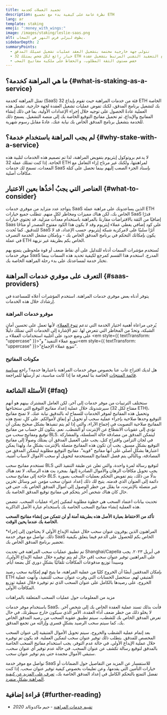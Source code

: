 ```yaml
---
title: تجميد العملات كخدمة
description: نظرة عامة على كيفية بدء مع تجميع ETH
lang: ar
template: staking
emoji: ":money_with_wings:"
image: /images/staking/leslie-saas.png
alt: يطوف ليزلي فرس النهر في السحاب.
sidebarDepth: 2
summaryPoints:
  - تتولى جهة خارجية مختصة بتشغيل العقد عمليات تشغيل عميلك المدقق
  - خيار رائع لكل شخص يمتلك 32 ETH ولا يشعر بالراحة إزاء التعامل مع التعقيد التقني المرتبط بتشغيل عقدة
  - خفض مستوى الثقة المطلوب، والحفاظ على ملكية مفاتيح السحب
---
```


## ما هي المراهنة كخدمة؟ {#what-is-staking-as-a-service}

تمثل المراهنة كخدمة (SaaS) فئة من خدمات المراهنة حيث تقوم بإيداع 32 ETH الخاصة بك لتشغيل برنامج المدقق، لكنك تفوض عمليات تشغيل العقدة لجهة خارجية. تشمل هذه العملية عادةً الحصول على توجيه خلال إجراء الإعدادات الأولية، بما في ذلك إنشاء المفاتيح والإيداع، ثم تحميل مفاتيح التوقيع الخاصة بك إلى منصة التشغيل. يسمح ذلك للخدمة بتشغيل برنامج المدقق الخاص بك نيابة عنك، عادةً مقابل رسوم شهرية.

## لم يجب المراهنة باستخدام خدمة؟ {#why-stake-with-a-service}

لا يدعم بروتوكول إيثريوم بتفويض المراهنة، لذا تم تصميم هذه الخدمات لتلبية هذه الحاجة. إذا كنت تمتلك عملة 32 ETH لمراهنتها، ولكنك غير مرتاح إزاء التعامل مع المعدات، تسمح لك خدمات SaaS بإسناد الجزء الصعب إليهم بينما تحصل على كتلة مكافآت أصلية.

<CardGrid>
  <Card title="برنامج المدقق الخاص بك" emoji=":desktop_computer:" description="Deposit your own 32 ETH to activate your own set of signing keys that will participate in Ethereum consensus. Monitor your progress with dashboards to watch those ETH rewards accumulate." />    
  <Card title="سهولة البدء" emoji="🏁" description="Forget about hardware specs, setup, node maintenance and upgrades. SaaS providers let you outsource the hard part by uploading your own signing credentials, allowing them to run a validator on your behalf, for a small cost." />
  <Card title="الحد من المخاطر" emoji=":shield:" description="In many cases users do not have to give up access to the keys that enable withdrawing or transferring staked funds. These are different from the signing keys, and can be stored separately to limit (but not eliminate) your risk as a staker." />
</CardGrid>

<StakingComparison page="saas" />

## العناصر التي يجبُ أخذُها بعين اﻻعتبار {#what-to-consider}

يتواجد عدد متزايد من موفري خدمات SaaS الذين يساعدونك على مراهنة عملة ETH الخاص بك، لكن هناك مميزات ومخاطر لكلٍ منهم. تتطلب جميع خيارات SaaS قدرًا إضافيًا من الثقة بالافتراضات مقارنةً بالمراهنة باستخدام معدات منزلية. قد تحتوي خيارات Saas على كود إضافي يغطي عملاء إيثريوم وقد لا يكون هذا الكود مفتوح المصدر أو متاحًا للتدقيق. كما تُحدث SaaS أثرًا سلبيًا على لامركزية شبكة إيثريوم. حسب الإعداد، قد لا يكون بإمكانك التحكم في برنامج المدقق الخاص بك - وبإمكان مشغل الخدمة التصرف في عملة ETH الخاص بكم بطريقة غير نزيهة.

تُستخدم مؤشرات السمات أدناه للتدليل على أي نقاط ضعف أو قوة ملحوظين يتمتع بهم موفر خدمات SaaS المدرج. استخدم هذا القسم كمرجع لكيفية تحديد هذه السمات بينما تختار خدمة لمساعدتك على بدء رحلة المراهنة الخاصة بك.

<StakingConsiderations page="saas" />

## التعرف على موفري خدمات المراهنة {#saas-providers}

يتوفر أدناه بعض موفري خدمات المراهنة. استخدم المؤشرات أعلاه للمساعدة في إرشادك خلال هذه الخدمات.

<ProductDisclaimer />

### موفرو خدمات المراهنة

<StakingProductsCardGrid category="saas" />

يُرجى مراعاة أهمية اختيار الخدمة التي تدعم [تنوع العملاء](/developers/docs/nodes-and-clients/client-diversity/)، لأنها تعمل على تحسين أمان الشبكة، وتحدّ من المخاطر التي تتعرض لها. تتم الإشارة إلى الخدمات التي تمتلك دليلًا على وضع حدود على أغلبية استخدامات العملاء بـ <em style={{ textTransform: "uppercase" }}>"تنويع عملاء التنفيذ"</em> و<em style={{ textTransform: "uppercase" }}>"تنويع عملاء الإجماع".</em>

### مكونات المفاتيح

<StakingProductsCardGrid category="keyGen" />

هل لديك اقتراح غاب عنا بخصوص موفر خدمات المراهنة باعتبارها خدمة؟ راجع [سياسة قائمة المنتجات](/contributing/adding-staking-products/) الخاصة بنا لمعرفة ما إذا كانت مناسبة، ثم أرسلها للمراجعة.

## الأسئلة الشائعة {#faq}

<ExpandableCard title="من يتحكم في مفاتيحي؟" eventCategory="SaasStaking" eventName="clicked who holds my keys">
ستختلف الترتيبات من موفر خدمات إلى آخر، لكن العامل المشترك بينهم هو أنهم سيرشدونك خلال عملية إعداد مفاتيح التوقيع التي ستحتاجها (مفتاح لكل 32 ETH)، وتحميل هذه المفاتيح لموفر الخدمات للسماح له بالتدقيق نيابة عنك. لا تمنح مفاتيح التوقيع وحدها صلاحية بإجراء عملية سحب أو تحويل أو إنفاق لأموالكم. على كلٍ، تمنح هذه المفاتيح صلاحية التصويت في إجماع الآراء، والتي إذا لم يتم تنفيذها بشكل صحيح يمكن أن تؤدي إلى عقوبات الانقطاع عن الإنترنت أو الشطب.
</ExpandableCard>

<ExpandableCard title="إذًا، هل هناك مجموعتان من المفاتيح؟" eventCategory="SaasStaking" eventName="clicked so there are two sets of keys">
نعم. يتكون كل حساب من مفاتيح <em>توقيع</em> ومفاتيح <em>سحب</em> من BLS. ليتمكن المدقق من مصادقة حالة السلسلة، والمشاركة في لجان التزامن واقتراح كتل، يجب على العميل المدقق أن يمتلك وصولًا إلى مفاتيح التوقيع بشكلٍ مسبق. يجب أن تكون هذه المفاتيح متصلة بالإنترنت بشكلٍ ما، ولهذا يمكن اعتبارها بشكلٍ أصلي على أنها مفاتيح "قوية". مفاتيح التوقيع مطلوبة ليتمكن المدقق من المصادقة، وبالتالي يتم فصل المفاتيح المستخدمة لتحويل أو سحب الأموال لأسباب أمنية.

تستخدم مفاتيح سحب BLS لتوقيع رسالة لمرة واحدة، والتي تعلن عن طبقة التنفيذ التي يجب تحويل مكافآت الرهان والأموال الصادرة إليها. بمجرد بث هذه الرسالة، لا تعد هناك حاجة إلى مفاتيح <em>سحب BLS</em>. بدلًا من ذلك، يتم تفويض التحكم بعمليات السحب بصورة دائمة إلى العنوان الذي قدمته. يتيح لك ذلك إعداد عنوان سحب مؤمن عبر وسائل تخزين غير متصلة بالإنترنت، ما يقلل من خطر الوصول إلى أموال المدقق الخاص بك، حتى في حال كان هناك شخص آخر يتحكم في مفاتيح توقيع المدقق الخاصة بك.

تحديث بيانات اعتماد السحب هي خطوة مطلوبة لتمكين إجراء عمليات السحب. تتضمن هذه العملية إنشاء مفاتيح السحب الخاصة بك باستخدام عبارة الأصل الذاكرية.

<strong>تأكد من الاحتفاظ بعبارة الأصل هذه بطريقة آمنة أو لن تتمكن من إنشاء مفاتيح السحب الخاصة بك عندما يحين الوقت.</strong>

\*المراهنون الذين يوفرون عنوان سحب خلال عملية الإيداع الأولي لا يحتاجون إلى إجراء ذلك. تواصل مع موفر خدمة SaaS الخاص بكم للحصول على الدعم فيما يتعلق بكيفية تحضير برنامج المدقق الخاص بك.
</ExpandableCard>

<ExpandableCard title="متى يمكنني إجراء عملية سحب؟" eventCategory="SaasStaking" eventName="clicked when can I withdraw">
تم تطبيق عمليات سحب المراهنة في تحديث Shanghai/Capella في أبريل ٢٠٢٣. يجب على المراهنين توفير عنوان سحب (في حال لم يتم توفيره خلال عملية الإيداع الأولي)، وسيبدأ توزيع مدفوعات المكافآت تلقائيًا بشكلٍ دوري كل بضعة أيام.

بإمكان المدققين أيضًا أن الخروج كليًا من عملية المراهنة، ما يتيح لهم إمكانية سحب رصيد ETH المتبقي لهم. ستحصل الحسابات التي وفرت عنوان سحب للتنفيذ، وأنهت عملية الخروج، على رصيدها بالكامل على عنوان السحب الذي تم توفيرة خلال عملية توزيع المكافآت الأولى.

<ButtonLink href="/staking/withdrawals/">مزيد من المعلومات حول عمليات السحب المتعلقة بالمراهنات</ButtonLink>
</ExpandableCard>

<ExpandableCard title="ماذا يحدث في حال تم شطبي؟" eventCategory="SaasStaking" eventName="clicked what happens if I get slashed">
باستخدام موفر خدمات SaaS، فأنت بذلك تسند عملية العقدة الخاص بك إلى شخص آخر. لا يخلو ذلك من خطر ضعف أداء العقدة، الأمر الذي سيكون خارج سيطرتك. في حال تعرض المدقق الخاص بك للشطب، سيتم تطبيق عقوبة السحب من رصيد المدقق الخاص بك، كما سيتم سحب الرصيد بشكلٍ قسري وإزالته من تجمع المدقق.

بعد إتمام عملية الشطب والخروج، سيتم تحويل الأموال المتبقية إلى عنوان السحب المخصص للمدقق. يتطلب ذلك توفير عنوان سحب لتمكين العملية. قد يكون تم توفيره خلال عملية الإيداع الأولي. في حالة عدم التوفر، يجب استخدام مفاتيح السحب الخاصة بالمدقق لتوقيع رسالة تكشف عن عنوان السحب. في حالة عدم توفير أي عنوان سحب، ستبقى الأموال مجمدة حتى يتم توفير عنوان سحب.

تواصل مع موفر خدمة SaaS للاستفسار عن المزيد من التفاصيل حول الضمانات أو خيارات التأمين التي يقدمها، وعن تعليمات بخصوص كيفية توفير عنوان سحب. إذا كنت تفضل التمتع بالتحكم الكامل في إعداد المدقق الخاصة بك، <a href="/staking/solo/">تعرف على المزيد عن كيفية المراهنة بشكلٍ منفرد</a>.
</ExpandableCard>

## قراءة إضافية {#further-reading}

- [تقييم خدمات المراهنة](https://www.attestant.io/posts/evaluating-staking-services/) - _جيم ماكدونالد 2020_
